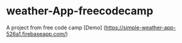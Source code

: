 # weather-App-freecodecamp
A project from free code camp
[Demo] (https://simple-weather-app-526a1.firebaseapp.com/)